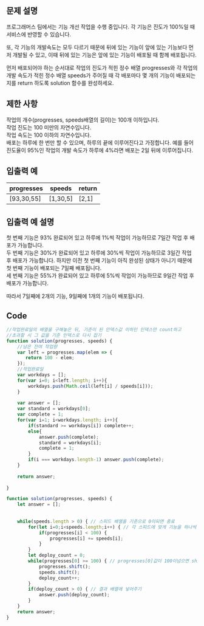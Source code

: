## 문제 설명
프로그래머스 팀에서는 기능 개선 작업을 수행 중입니다. 각 기능은 진도가 100%일 때 서비스에 반영할 수 있습니다.   

또, 각 기능의 개발속도는 모두 다르기 때문에 뒤에 있는 기능이 앞에 있는 기능보다 먼저 개발될 수 있고, 이때 뒤에 있는 기능은 앞에 있는 기능이 배포될 때 함께 배포됩니다.   

먼저 배포되어야 하는 순서대로 작업의 진도가 적힌 정수 배열 progresses와 각 작업의 개발 속도가 적힌 정수 배열 speeds가 주어질 때 각 배포마다 몇 개의 기능이 배포되는지를 return 하도록 solution 함수를 완성하세요.   

## 제한 사항
작업의 개수(progresses, speeds배열의 길이)는 100개 이하입니다.   
작업 진도는 100 미만의 자연수입니다.   
작업 속도는 100 이하의 자연수입니다.   
배포는 하루에 한 번만 할 수 있으며, 하루의 끝에 이루어진다고 가정합니다. 예를 들어 진도율이 95%인 작업의 개발 속도가 하루에 4%라면 배포는 2일 뒤에 이루어집니다.   
   
## 입출력 예
|progresses|speeds|return|
|---|---|---|
|[93,30,55]|[1,30,5]|[2,1]|   
   
## 입출력 예 설명
첫 번째 기능은 93% 완료되어 있고 하루에 1%씩 작업이 가능하므로 7일간 작업 후 배포가 가능합니다.   
두 번째 기능은 30%가 완료되어 있고 하루에 30%씩 작업이 가능하므로 3일간 작업 후 배포가 가능합니다. 하지만 이전 첫 번째 기능이 아직 완성된 상태가 아니기 때문에 첫 번째 기능이 배포되는 7일째 배포됩니다.   
세 번째 기능은 55%가 완료되어 있고 하루에 5%씩 작업이 가능하므로 9일간 작업 후 배포가 가능합니다.   
   
따라서 7일째에 2개의 기능, 9일째에 1개의 기능이 배포됩니다.

## Code
```javascript
//작업완료일의 배열을 구해놓은 뒤, 기준이 된 인덱스값 이하인 인덱스만 count하고   
//초과할 시 그 값을 기준 인덱스로 다시 잡기
function solution(progresses, speeds) {
    //남은 잔여 작업량
    var left = progresses.map(elem => {
       return 100 - elem; 
    });
    //작업완료일
    var workdays = [];
    for(var i=0; i<left.length; i++){
        workdays.push(Math.ceil(left[i] / speeds[i]));
    }
   
    var answer = [];
    var standard = workdays[0];
    var complete = 1;
    for(var i=1; i<workdays.length; i++){
        if(standard >= workdays[i]) complete++; 
        else{
            answer.push(complete);
            standard = workdays[i];
            complete = 1;
        }
        if(i === workdays.length-1) answer.push(complete);
    }
    
    return answer;
    
}
```
```javascript
function solution(progresses, speeds) {
    let answer = [];
    
    
    while(speeds.length > 0) { // 스피드 배열을 기준으로 0이되면 종료
        for(let i=0;i<speeds.length;i++) { // 각 스피드에 맞게 기능을 하나씩 추가
            if(progresses[i] < 100) {
                progresses[i] += speeds[i];
            }
        }
        let deploy_count = 0;
        while(progresses[0] >= 100) { // progresses[0]값이 100이넘으면 shift, 다음 기능이 100이 되어도 shift
            progresses.shift();
            speeds.shift();
            deploy_count++;
        }
        if(deploy_count > 0) { // 결과 배열에 넣어주기
            answer.push(deploy_count);
        }
    }
    return answer;
}
```
